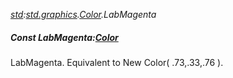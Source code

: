 _[std](../../modules/std/std-module.md):[std.graphics](../../modules/std/std-graphics.md).[Color](../../modules/std/std-graphics-color.md).LabMagenta_
##### Const LabMagenta:[Color](../../modules/std/std-graphics-color.md)
LabMagenta. Equivalent to New Color( .73,.33,.76 ).
